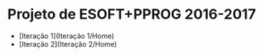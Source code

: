 # Projeto de ESOFT+PPROG 2016-2017

* [Iteração 1](Iteração 1/Home)
* [Iteração 2](Iteração 2/Home)
